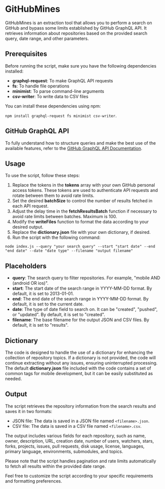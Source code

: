 # GitHubMines

GitHubMines is an extraction tool that allows you to perform a search on GitHub and bypass some limits established by GitHub GraphQL API. It retrieves information about repositories based on the provided search query, date range, and other parameters.

## Prerequisites

Before running the script, make sure you have the following dependencies installed:

- **graphql-request**: To make GraphQL API requests
- **fs**: To handle file operations
- **minimist**: To parse command-line arguments
- **csv-writer**: To write data to CSV files

You can install these dependencies using npm:

`npm install graphql-request fs minimist csv-writer`.


## GitHub GraphQL API
To fully understand how to structure queries and make the best use of the available features, refer to the [GitHub GraphQL API Documentation](https://docs.github.com/en/graphql).


## Usage

To use the script, follow these steps:

1. Replace the tokens in the **tokens**  array with your own GitHub personal access tokens. These tokens are used to authenticate API requests and rotate between them to avoid rate limits.
2. Set the desired **batchSize** to control the number of results fetched in each API request.
3. Adjust the delay time in the **fetchResultsBatch** function if necessary to avoid rate limits between batches. Maximum is 100.
4. Modify the **writeFiles** function to format the data according to your desired output.
5. Replace the **dictionary.json** file with your own dictionary, if desired.
6. Run the script with the following command:

`node index.js --query "your search query" --start "start date" --end "end date" --date "date type" --filename "output filename"`


## Placeholders

- **query**: The search query to filter repositories. For example, "mobile AND (android OR ios)".
- **start**: The start date of the search range in YYYY-MM-DD format. By default, it is set to 2013-01-01.
- **end**: The end date of the search range in YYYY-MM-DD format. By default, it is set to the current date. 
- **date**: The type of date field to search on. It can be "created", "pushed", or "updated". By default, it is set to "created".
- **filename**: The base filename for the output JSON and CSV files. By default, it is set to "results".

  
## Dictionary
The code is designed to handle the use of a dictionary for enhancing the collection of repository topics. If a dictionary is not provided, the code will continue extracting without any issues, ensuring uninterrupted processing. The default **dictionary.json** file included with the code contains a set of common tags for mobile development, but it can be easily substituted as needed.


## Output

The script retrieves the repository information from the search results and saves it in two formats:

- JSON file: The data is saved in a JSON file named `<filename>.json`.
- CSV file: The data is saved in a CSV file named `<filename>.csv`.

The output includes various fields for each repository, such as name, owner, description, URL, creation date, number of users, watchers, stars, forks, projects, issues, pull requests, disk usage, license, languages, primary language, environments, submodules, and topics.

Please note that the script handles pagination and rate limits automatically to fetch all results within the provided date range.

Feel free to customize the script according to your specific requirements and formatting preferences.
